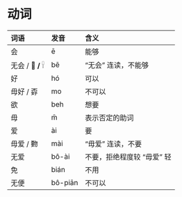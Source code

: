 # 动词



| 词语 | 发音 | 含义 |
| :--- | :--- | :--- |
| 会 | ē | 能够 |
| 无会 / **𐀾 /** 𓍐 | bē | “无会” 连读，不能够 |
| 好 | hó | 可以 |
| 毋好 / 孬 | mo | 不可以 |
| 欲 | beh | 想要 |
| 毋 | m̄ | 表示否定的助词 |
| 爱 | ài | 要 |
| 毋爱 / 覅 | mài | “毋爱” 连读，不要 |
| 无爱 | bô-ài | 不要，拒绝程度较 “毋爱” 轻 |
| 免 | bián | 不用 |
| 无便 | bô-piān | 不可以 |



